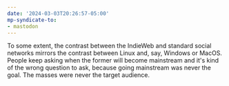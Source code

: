 ```yaml
---
date: '2024-03-03T20:26:57-05:00'
mp-syndicate-to:
- mastodon
---
```


To some extent, the contrast between the IndieWeb and standard social networks mirrors the contrast between Linux and, say, Windows or MacOS.  People keep asking when the former will become mainstream and it's kind of the wrong question to ask, because going mainstream was never the goal.  The masses were never the target audience.  